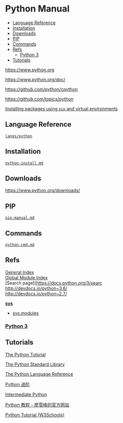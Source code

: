 <!-- omit in toc -->
# Python Manual

- [Language Reference](#language-reference)
- [Installation](#installation)
- [Downloads](#downloads)
- [PIP](#pip)
- [Commands](#commands)
- [Refs](#refs)
  - [Python 3](#python-3)
- [Tutorials](#tutorials)

<https://www.python.org>

<https://www.python.org/doc/>

<https://github.com/python/cpython>

<https://github.com/topics/python>

[Installing packages using `pip` and virtual environments](https://packaging.python.org/guides/installing-using-pip-and-virtual-environments/)

## Language Reference

[`langs/python`](/langs/python/README.md)

## Installation

[`python-install.md`](python-install.md)

## Downloads

<https://www.python.org/downloads/>

## PIP

[`pip-manual.md`](pip-manual.md)

## Commands

[`python-cmd.md`](python-cmd.md)

## Refs

[General Index](https://docs.python.org/3/genindex.html) \
[Global Module Index](https://docs.python.org/3/py-modindex.html) \
[Search page](https://docs.python.org/3/searc
http://devdocs.io/python~3.6/ \
http://devdocs.io/python~2.7/

**[sys](https://docs.python.org/3.6/library/sys.html)**

- [sys.modules](https://docs.python.org/3.6/library/sys.html#sys.modules)

### [Python 3](https://docs.python.org/3/)

## Tutorials

[The Python Tutorial](https://docs.python.org/3/tutorial/)

[The Python Standard Library](https://docs.python.org/3/library/index.html)

[The Python Language Reference](https://docs.python.org/3.6/reference/index.html)

[Python 进阶](https://github.com/eastlakeside/interpy-zh)

[Intermediate Python](https://github.com/yasoob/intermediatePython)

[Python 教程 - 廖雪峰的官方网站](https://www.liaoxuefeng.com/wiki/1016959663602400)

[Python Tutorial (W3Schools)](https://www.w3schools.com/python/default.asp)
